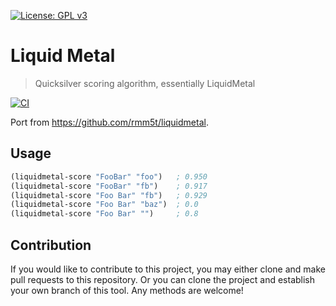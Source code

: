 [![License: GPL v3](https://img.shields.io/badge/License-GPL%20v3-blue.svg)](https://www.gnu.org/licenses/gpl-3.0)

# Liquid Metal
> Quicksilver scoring algorithm, essentially LiquidMetal

[![CI](https://github.com/jcs-elpa/liquidmetal/actions/workflows/test.yml/badge.svg)](https://github.com/jcs-elpa/liquidmetal/actions/workflows/test.yml)

Port from https://github.com/rmm5t/liquidmetal.

## Usage

```el
(liquidmetal-score "FooBar" "foo")   ; 0.950
(liquidmetal-score "FooBar" "fb")    ; 0.917
(liquidmetal-score "Foo Bar" "fb")   ; 0.929
(liquidmetal-score "Foo Bar" "baz")  ; 0.0
(liquidmetal-score "Foo Bar" "")     ; 0.8
```

## Contribution

If you would like to contribute to this project, you may either
clone and make pull requests to this repository. Or you can
clone the project and establish your own branch of this tool.
Any methods are welcome!
